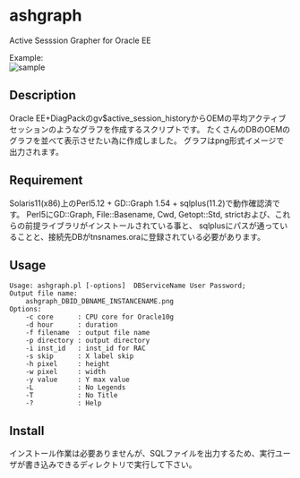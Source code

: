 # ashgraph
Active Sesssion Grapher for Oracle EE  

Example:  
![sample](https://github.com/HideZima/ashgraph/blob/master/ashgraph_1234567890_TESTDB_TESTDB1.png)
## Description
Oracle EE+DiagPackのgv$active_session_historyからOEMの平均アクティブセッションのようなグラフを作成するスクリプトです。
たくさんのDBのOEMのグラフを並べて表示させたい為に作成しました。
グラフはpng形式イメージで出力されます。

## Requirement
Solaris11(x86)上のPerl5.12 + GD::Graph 1.54 + sqlplus(11.2)で動作確認済です。
Perl5にGD::Graph, File::Basename, Cwd, Getopt::Std, strictおよび、これらの前提ライブラリがインストールされている事と、
sqlplusにパスが通っていることと、接続先DBがtnsnames.oraに登録されている必要があります。

## Usage
    Usage: ashgraph.pl [-options]  DBServiceName User Password;
    Output file name: 
    	ashgraph_DBID_DBNAME_INSTANCENAME.png
    Options:
    	-c core      : CPU core for Oracle10g 
    	-d hour      : duration  
    	-f filename  : output file name 
    	-p directory : output directory 
    	-i inst_id   : inst_id for RAC 
    	-s skip      : X label skip
    	-h pixel     : height         
    	-w pixel     : width 
    	-y value     : Y max value 
    	-L           : No Legends 
    	-T           : No Title 
    	-?           : Help 
## Install
インストール作業は必要ありませんが、SQLファイルを出力するため、実行ユーザが書き込みできるディレクトリで実行して下さい。
